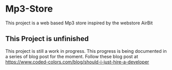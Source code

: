 # Mp3-Store
This project is a web based Mp3 store inspired by the webstore AirBit

## This Project is unfinished

This project is still a work in progress. This progress is being documented in a series of blog post for the moment. Follow these blog post 
at https://www.coded-colors.com/blog/should-i-just-hire-a-developer
